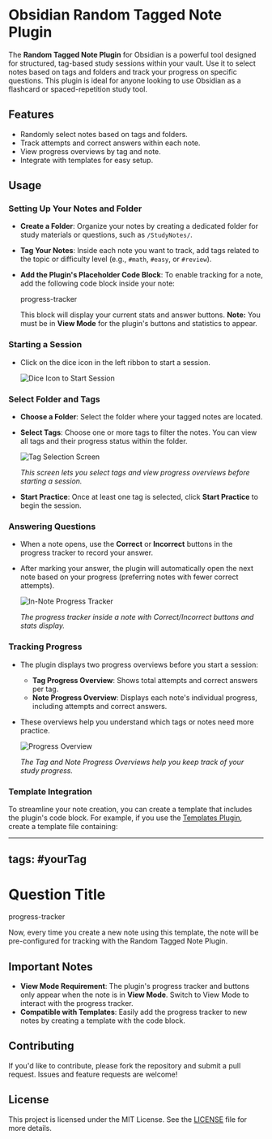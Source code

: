 # Obsidian Random Tagged Note Plugin

The **Random Tagged Note Plugin** for Obsidian is a powerful tool designed for structured, tag-based study sessions within your vault. Use it to select notes based on tags and folders and track your progress on specific questions. This plugin is ideal for anyone looking to use Obsidian as a flashcard or spaced-repetition study tool.

## Features

- Randomly select notes based on tags and folders.
- Track attempts and correct answers within each note.
- View progress overviews by tag and note.
- Integrate with templates for easy setup.

## Usage

### Setting Up Your Notes and Folder

- **Create a Folder**: Organize your notes by creating a dedicated folder for study materials or questions, such as `/StudyNotes/`.
- **Tag Your Notes**: Inside each note you want to track, add tags related to the topic or difficulty level (e.g., `#math`, `#easy`, or `#review`).
- **Add the Plugin's Placeholder Code Block**: To enable tracking for a note, add the following code block inside your note:
  
  progress-tracker

  This block will display your current stats and answer buttons. **Note:** You must be in **View Mode** for the plugin's buttons and statistics to appear.

### Starting a Session

- Click on the dice icon in the left ribbon to start a session.

  ![Dice Icon to Start Session](https://your-image-link.com/dice-icon.png)

### Select Folder and Tags

- **Choose a Folder**: Select the folder where your tagged notes are located.
- **Select Tags**: Choose one or more tags to filter the notes. You can view all tags and their progress status within the folder.

  ![Tag Selection Screen](https://your-image-link.com/tag-selection.png)
  
  *This screen lets you select tags and view progress overviews before starting a session.*

- **Start Practice**: Once at least one tag is selected, click **Start Practice** to begin the session.

### Answering Questions

- When a note opens, use the **Correct** or **Incorrect** buttons in the progress tracker to record your answer.
- After marking your answer, the plugin will automatically open the next note based on your progress (preferring notes with fewer correct attempts).

  ![In-Note Progress Tracker](https://your-image-link.com/in-note-tracker.png)
  
  *The progress tracker inside a note with Correct/Incorrect buttons and stats display.*

### Tracking Progress

- The plugin displays two progress overviews before you start a session:
  - **Tag Progress Overview**: Shows total attempts and correct answers per tag.
  - **Note Progress Overview**: Displays each note's individual progress, including attempts and correct answers.
- These overviews help you understand which tags or notes need more practice.

  ![Progress Overview](https://your-image-link.com/progress-overview.png)
  
  *The Tag and Note Progress Overviews help you keep track of your study progress.*

### Template Integration

To streamline your note creation, you can create a template that includes the plugin's code block. For example, if you use the [Templates Plugin](https://help.obsidian.md/Plugins/Templates), create a template file containing:

---
tags: #yourTag
---

# Question Title

progress-tracker

<!-- Additional content, such as the question or prompt -->

Now, every time you create a new note using this template, the note will be pre-configured for tracking with the Random Tagged Note Plugin.

## Important Notes

- **View Mode Requirement**: The plugin's progress tracker and buttons only appear when the note is in **View Mode**. Switch to View Mode to interact with the progress tracker.
- **Compatible with Templates**: Easily add the progress tracker to new notes by creating a template with the code block.

## Contributing

If you'd like to contribute, please fork the repository and submit a pull request. Issues and feature requests are welcome!

## License

This project is licensed under the MIT License. See the [LICENSE](LICENSE) file for more details.
